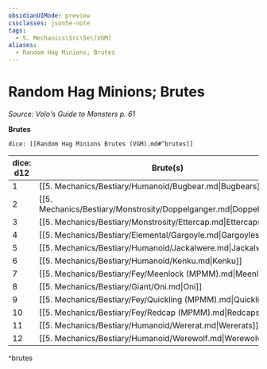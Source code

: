 ```yaml
---
obsidianUIMode: preview
cssclasses: json5e-note
tags:
  - 5. Mechanics\Src\5e\(VGM)
aliases:
  - Random Hag Minions; Brutes
---
```

# Random Hag Minions; Brutes
*Source: Volo's Guide to Monsters p. 61* 

**Brutes**

`dice: [[Random Hag Minions Brutes (VGM).md#^brutes]]`

| dice: d12 | Brute(s) |
|-----------|----------|
| 1 | [[5. Mechanics/Bestiary/Humanoid/Bugbear.md\|Bugbears]] |
| 2 | [[5. Mechanics/Bestiary/Monstrosity/Doppelganger.md\|Doppelgangers]] |
| 3 | [[5. Mechanics/Bestiary/Monstrosity/Ettercap.md\|Ettercaps]] |
| 4 | [[5. Mechanics/Bestiary/Elemental/Gargoyle.md\|Gargoyles]] |
| 5 | [[5. Mechanics/Bestiary/Humanoid/Jackalwere.md\|Jackalweres]] |
| 6 | [[5. Mechanics/Bestiary/Humanoid/Kenku.md\|Kenku]] |
| 7 | [[5. Mechanics/Bestiary/Fey/Meenlock (MPMM).md\|Meenlocks]] |
| 8 | [[5. Mechanics/Bestiary/Giant/Oni.md\|Oni]] |
| 9 | [[5. Mechanics/Bestiary/Fey/Quickling (MPMM).md\|Quicklings]] |
| 10 | [[5. Mechanics/Bestiary/Fey/Redcap (MPMM).md\|Redcaps]] |
| 11 | [[5. Mechanics/Bestiary/Humanoid/Wererat.md\|Wererats]] |
| 12 | [[5. Mechanics/Bestiary/Humanoid/Werewolf.md\|Werewolves]] |
^brutes
